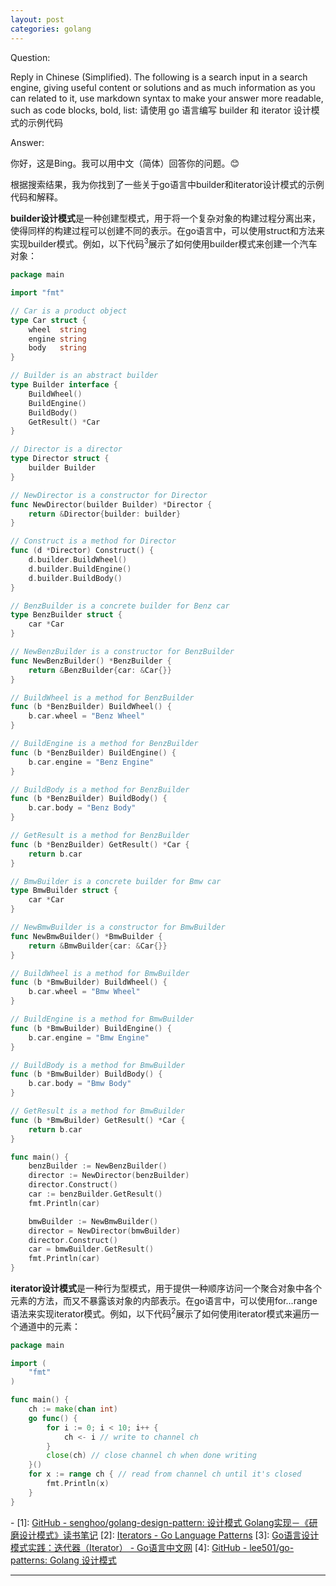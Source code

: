 ```yaml
---
layout: post
categories: golang
---
```

Question:

Reply in Chinese (Simplified).
The following is a search input in a search engine, giving useful content or solutions and as much information as you can related to it, use markdown syntax to make your answer more readable, such as code blocks, bold, list:
请使用 go 语言编写 builder 和 iterator 设计模式的示例代码

Answer:

你好，这是Bing。我可以用中文（简体）回答你的问题。😊

根据搜索结果，我为你找到了一些关于go语言中builder和iterator设计模式的示例代码和解释。

**builder设计模式**是一种创建型模式，用于将一个复杂对象的构建过程分离出来，使得同样的构建过程可以创建不同的表示。在go语言中，可以使用struct和方法来实现builder模式。例如，以下代码<sup>3</sup>展示了如何使用builder模式来创建一个汽车对象：

```go
package main

import "fmt"

// Car is a product object
type Car struct {
	wheel  string
	engine string
	body   string
}

// Builder is an abstract builder
type Builder interface {
	BuildWheel()
	BuildEngine()
	BuildBody()
	GetResult() *Car
}

// Director is a director
type Director struct {
	builder Builder
}

// NewDirector is a constructor for Director
func NewDirector(builder Builder) *Director {
	return &Director{builder: builder}
}

// Construct is a method for Director
func (d *Director) Construct() {
	d.builder.BuildWheel()
	d.builder.BuildEngine()
	d.builder.BuildBody()
}

// BenzBuilder is a concrete builder for Benz car
type BenzBuilder struct {
	car *Car
}

// NewBenzBuilder is a constructor for BenzBuilder
func NewBenzBuilder() *BenzBuilder {
	return &BenzBuilder{car: &Car{}}
}

// BuildWheel is a method for BenzBuilder
func (b *BenzBuilder) BuildWheel() {
	b.car.wheel = "Benz Wheel"
}

// BuildEngine is a method for BenzBuilder
func (b *BenzBuilder) BuildEngine() {
	b.car.engine = "Benz Engine"
}

// BuildBody is a method for BenzBuilder
func (b *BenzBuilder) BuildBody() {
	b.car.body = "Benz Body"
}

// GetResult is a method for BenzBuilder
func (b *BenzBuilder) GetResult() *Car {
	return b.car
}

// BmwBuilder is a concrete builder for Bmw car
type BmwBuilder struct {
	car *Car
}

// NewBmwBuilder is a constructor for BmwBuilder
func NewBmwBuilder() *BmwBuilder {
	return &BmwBuilder{car: &Car{}}
}

// BuildWheel is a method for BmwBuilder
func (b *BmwBuilder) BuildWheel() {
	b.car.wheel = "Bmw Wheel"
}

// BuildEngine is a method for BmwBuilder
func (b *BmwBuilder) BuildEngine() {
	b.car.engine = "Bmw Engine"
}

// BuildBody is a method for BmwBuilder
func (b *BmwBuilder) BuildBody() {
	b.car.body = "Bmw Body"
}

// GetResult is a method for BmwBuilder
func (b *BmwBuilder) GetResult() *Car {
	return b.car
}

func main() {
	benzBuilder := NewBenzBuilder()
	director := NewDirector(benzBuilder)
	director.Construct()
	car := benzBuilder.GetResult()
	fmt.Println(car)

	bmwBuilder := NewBmwBuilder()
	director = NewDirector(bmwBuilder)
	director.Construct()
	car = bmwBuilder.GetResult()
	fmt.Println(car)
}
```

**iterator设计模式**是一种行为型模式，用于提供一种顺序访问一个聚合对象中各个元素的方法，而又不暴露该对象的内部表示。在go语言中，可以使用for...range语法来实现iterator模式。例如，以下代码<sup>2</sup>展示了如何使用iterator模式来遍历一个通道中的元素：

```go
package main

import (
	"fmt"
)

func main() {
	ch := make(chan int)
	go func() {
		for i := 0; i < 10; i++ {
			ch <- i // write to channel ch
		}
		close(ch) // close channel ch when done writing
	}()
	for x := range ch { // read from channel ch until it's closed
		fmt.Println(x)
	}
}
```


\-
\[1]: [GitHub - senghoo/golang-design-pattern: 设计模式 Golang实现－《研磨设计模式》读书笔记](https://github.com/senghoo/golang-design-pattern)
\[2]: [Iterators - Go Language Patterns](http://www.golangpatterns.info/object-oriented/iterators)
\[3]: [Go语言设计模式实践：迭代器（Iterator） - Go语言中文网](https://studygolang.com/articles/1695)
\[4]: [GitHub - lee501/go-patterns: Golang 设计模式](https://github.com/lee501/go-patterns)

<hr/>

